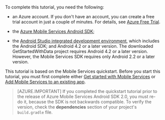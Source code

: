 To complete this tutorial, you need the following:

- an Azure account. If you don't have an account, you can create a free trial account in just a couple of minutes. For details, see <a href="http://www.windowsazure.com/en-us/pricing/free-trial/?WT.mc_id=AED8DE357" target="_blank">Azure Free Trial</a>.


- the [Azure Mobile Services Android SDK](http://aka.ms/Iajk6q); 
- the <a  href="https://developer.android.com/sdk/index.html" target="_blank">Android Studio integrated development environment</a>, which includes the Android SDK; and Android 4.2 or a later version. The downloaded GetStartedWithData project requires Android 4.2 or a later version. However, the Mobile Services SDK requires only Android 2.2 or a later version. 

This tutorial is based on the Mobile Services quickstart. Before you start this tutorial, you must first complete either [Get started with Mobile Services] or [Add Mobile Services to an existing app].

> [AZURE.IMPORTANT] If you completed the quickstart tutorial prior to the release of Azure Mobile Services Android SDK 2.0, you must re-do it, because the SDK is not backwards compatible. To verify the version, check the **dependencies** section of your project's `build.gradle` file.

<!-- URLs. -->
[Get started with Mobile Services]: ../articles/mobile-services/mobile-services-android-get-started.md
[Add Mobile Services to an existing app]: ../articles/mobile-services/mobile-services-android-get-started-data.md